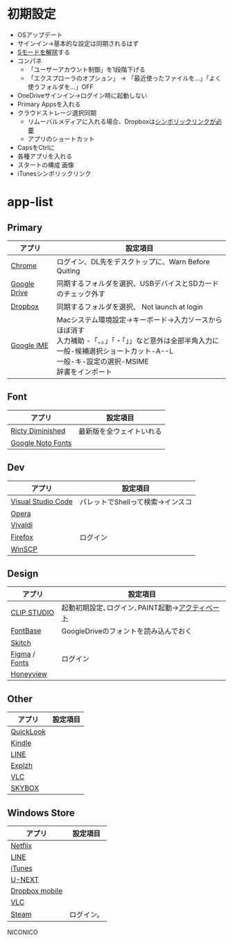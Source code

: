 # 初期設定
- OSアップデート
- サインイン→基本的な設定は同期されるはず
- [Sモードを解除](http://snow-white.cocolog-nifty.com/first/2018/05/windows-10-sver.html)する
- コンパネ
  - 「ユーザーアカウント制御」を1段階下げる
  - 「エクスプローラのオプション」 → 「最近使ったファイルを...」「よく使うフォルダを...」OFF
- OneDriveサインイン→ログイン時に起動しない
- Primary Appsを入れる
- クラウドストレージ選択同期
  - リムーバルメディアに入れる場合、Dropboxは[シンボリックリンクが必要](https://plaza.rakuten.co.jp/mscrtf/diary/201507060000/)
  - アプリのショートカット
- CapsをCtrlに
- 各種アプリを入れる
- スタートの構成 画像
- iTunesシンボリックリンク

# app-list

## Primary
アプリ | 設定項目
--|--
[Chrome](https://www.google.co.jp/chrome/browser/desktop/index.html)  |  ログイン、DL先をデスクトップに、Warn Before Quiting
[Google Drive](https://www.google.com/drive/download/)  |  同期するフォルダを選択、USBデバイスとSDカードのチェック外す
[Dropbox](https://www.dropbox.com/install)  |   同期するフォルダを選択、 Not launch at login
[Google IME](https://www.google.co.jp/ime/)  |  Macシステム環境設定→キーボード→入力ソースからほぼ消す<br>入力補助 -「、。」「・「」」など意外は全部半角入力に<br>一般-候補選択ショートカット-A--L<br>一般-キ-設定の選択-MSIME<br>辞書をインポート


## Font
アプリ | 設定項目
--|--
[Ricty Diminished](http://www.rs.tus.ac.jp/yyusa/ricty_diminished.html)  | 最新版を全ウェイトいれる
[Google Noto Fonts](https://www.google.com/get/noto/#sans-jpan) | 

## Dev
アプリ | 設定項目
--|--
[Visual Studio Code](https://code.visualstudio.com/) |  パレットでShellって検索→インスコ
[Opera](http://www.opera.com/ja)  |  
[Vivaldi](https://vivaldi.com/?lang=ja_JP)  |  
[Firefox](https://www.mozilla.org/ja/firefox/new/)  |  ログイン
[WinSCP](https://winscp.net/eng/download.php) | 

## Design
アプリ | 設定項目
--|--
[CLIP STUDIO](https://www.clip-studio.com/clip_site/rental/rental_download/sprental/)  |   起動初期設定､ログイン､PAINT起動→[アクティベート](https://www.clip-studio.com/clip_site/tool/manage/store)
[FontBase](https://fontba.se/) | GoogleDriveのフォントを読み込んでおく
[Skitch](https://evernote.com/intl/jp/products/skitch) | 
[Figma](https://www.figma.com/download/desktop/mac) / [Fonts](https://www.figma.com/settings) | ログイン
[Honeyview](https://www.bandisoft.com/honeyview/) | 

## Other
アプリ | 設定項目
--|--
[QuickLook](https://github.com/QL-Win/QuickLook/releases) | 
[Kindle](https://www.amazon.co.jp/kindleapps)  |  
[LINE](https://line.me/ja/download) | 
[Explzh](https://www.ponsoftware.com/) | 
[VLC](https://www.videolan.org/vlc/index.ja.html) | 
[SKYBOX](https://skybox.xyz/en/download/) | 

## Windows Store
アプリ | 設定項目
--|--
[Netflix](https://www.microsoft.com/ja-jp/p/netflix/9wzdncrfj3tj) | 
[LINE](https://www.microsoft.com/ja-jp/p/line/9wzdncrfj2g6) | 
[iTunes](https://www.microsoft.com/ja-jp/p/itunes/9pb2mz1zmb1s) | 
[U-NEXT](https://www.microsoft.com/ja-jp/p/u-next-%E3%83%A6%E3%83%BC%E3%83%8D%E3%82%AF%E3%82%B9%E3%83%88-%E6%98%A0%E7%94%BB-%E3%83%89%E3%83%A9%E3%83%9E-%E3%82%A2%E3%83%8B%E3%83%A1%E3%81%AA%E3%81%A9%E8%A6%8B%E6%94%BE%E9%A1%8C/9nblggh52267) | 
[Dropbox mobile](https://www.microsoft.com/ja-jp/p/dropbox-mobile/9wzdncrfj0pk) | 
[VLC](https://www.microsoft.com/ja-jp/p/vlc/9nblggh4vvnh) | 
[Steam](https://www.microsoft.com/ja-jp/p/steam/9nblggh4x7gm) | ログイン。

NICONICO
